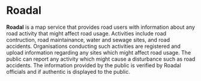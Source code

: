 # Roadal

__Roadal__ is a map service that provides road users with information about any road activity that might affect road usage. 
Activities include road contruction, road maintainance, water and sewage sites, and road accidents. 
Organisations conducting such activities are registered and upload information regarding any sites which might affect road usage. 
The public can report any activity which might cause a disturbance such as road accidents. 
The information provided by the public is verified by Roadal officials and if authentic is displayed to the public.